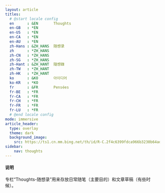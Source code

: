 ```yaml
---
layout: article
titles:
  # @start locale config
  en      : &EN       Thoughts
  en-GB   : *EN
  en-US   : *EN
  en-CA   : *EN
  en-AU   : *EN
  zh-Hans : &ZH_HANS  随想录
  zh      : *ZH_HANS
  zh-CN   : *ZH_HANS
  zh-SG   : *ZH_HANS
  zh-Hant : &ZH_HANT  隨想錄
  zh-TW   : *ZH_HANT
  zh-HK   : *ZH_HANT
  ko      : &KO       아이디어
  ko-KR   : *KO
  fr      : &FR       Pensées
  fr-BE   : *FR
  fr-CA   : *FR
  fr-CH   : *FR
  fr-FR   : *FR
  fr-LU   : *FR
  # @end locale config
mode: immersive
article_header:
  type: overlay
  theme: dark
  background_image: 
    src: https://ts1.cn.mm.bing.net/th/id/R-C.2f4c6399fdca966b3230b64ad3f6b051?rik=sPVNDRJw%2fWtXeg&riu=http%3a%2f%2fpic101.huitu.com%2fpic%2f20171111%2f617553_20171111151045739050_0.jpg&ehk=DP2w86l%2b06BhQIjcDk3KYojhl6kqDXYuABeU%2fXFx%2fao%3d&risl=&pid=ImgRaw&r=0&sres=1&sresct=1
sidebar:
    nav: thoughts
---
```


#### 说明

专栏“Thoughts-随想录”用来存放日常随笔（主要目的）和文章草稿（有些时候）。



